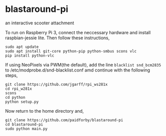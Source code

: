 # blastaround-pi

an interactive scooter attachment  

To run on Raspberry Pi 3, connect the neccessary hardware and install raspbian-jessie lite. Then follow these instructions,  

```
sudo apt update  
sudo apt install git-core python-pip python-smbus scons vlc  
pip install python-vlc
```

If using NeoPixels via PWM(the default), add the line `blacklist snd_bcm2835` to /etc/modprobe.d/snd-blacklist.conf amd continue with the following steps,
```
git clone https://github.com/jgarff/rpi_ws281x
cd rpi_w281x
scons
cd python
python setup.py
```

Now return to the home directory and,
```
git clone https://github.com/paidforby/blastaround-pi
cd blastaround-pi
sudo python main.py
```



